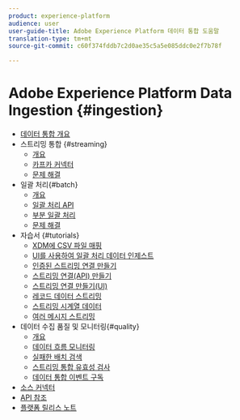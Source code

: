 ```yaml
---
product: experience-platform
audience: user
user-guide-title: Adobe Experience Platform 데이터 통합 도움말
translation-type: tm+mt
source-git-commit: c60f374fddb7c2d0ae35c5a5e085ddc0e2f7b78f

---
```



# Adobe Experience Platform Data Ingestion {#ingestion}

- [데이터 통합 개요](home.md)
- 스트리밍 통합 {#streaming}
   - [개요](streaming-ingestion/overview.md)
   - [카프카 커넥터](streaming-ingestion/kafka.md)
   - [문제 해결](streaming-ingestion/troubleshooting.md)
- 일괄 처리{#batch}
   - [개요](batch-ingestion/overview.md)
   - [일괄 처리 API](batch-ingestion/api-overview.md)
   - [부분 일괄 처리](batch-ingestion/partial.md)
   - [문제 해결](batch-ingestion/troubleshooting.md)
- 자습서 {#tutorials}
   - [XDM에 CSV 파일 매핑](tutorials/map-a-csv-file.md)
   - [UI를 사용하여 일괄 처리 데이터 인제스트](tutorials/ingest-batch-data.md)
   - [인증된 스트리밍 연결 만들기](tutorials/create-authenticated-streaming-connection.md)
   - [스트리밍 연결(API) 만들기](tutorials/create-streaming-connection.md)
   - [스트리밍 연결 만들기(UI)](tutorials/create-streaming-connection-ui.md)
   - [레코드 데이터 스트리밍](tutorials/streaming-record-data.md)
   - [스트리밍 시계열 데이터](tutorials/streaming-time-series-data.md)
   - [여러 메시지 스트리밍](tutorials/streaming-multiple-messages.md)
- 데이터 수집 품질 및 모니터링{#quality}
   - [개요](quality/overview.md)
   - [데이터 흐름 모니터링](quality/monitor-data-flows.md)
   - [실패한 배치 검색](quality/retrieve-failed-batches.md)
   - [스트리밍 통합 유효성 검사](quality/streaming-validation.md)
   - [데이터 통합 이벤트 구독](quality/subscribe-events.md)
- [소스 커넥터](source-connectors.md)
- [API 참조](https://www.adobe.io/apis/experienceplatform/home/api-reference.html#!acpdr/swagger-specs/ingest-api.yaml)
- [플랫폼 릴리스 노트](https://www.adobe.com/go/platform-release-notes-en)